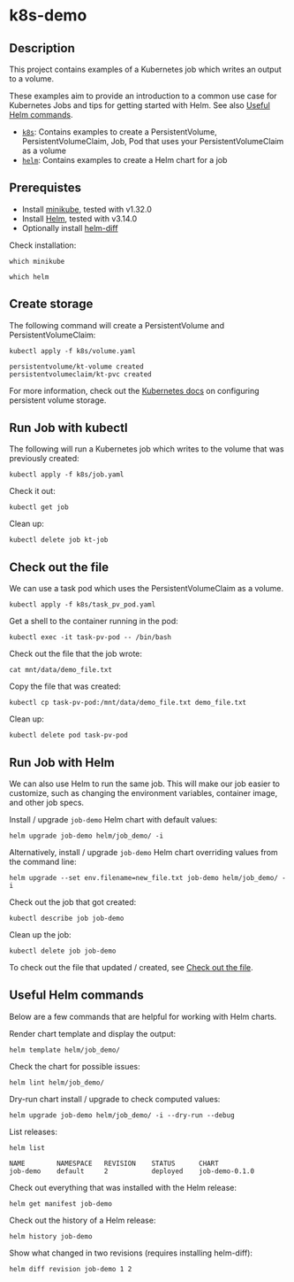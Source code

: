 # k8s-demo

## Description

This project contains examples of a Kubernetes job which writes an output
to a volume.

These examples aim to provide an introduction to a common use case for Kubernetes Jobs
and tips for getting started with Helm. See also [Useful Helm commands](#useful-helm-commands).

- [`k8s`](./k8s): Contains examples to create a PersistentVolume, PersistentVolumeClaim, Job, Pod that uses your PersistentVolumeClaim as a volume
- [`helm`](./helm): Contains examples to create a Helm chart for a job

## Prerequistes

- Install [minikube](https://minikube.sigs.k8s.io/docs/start/), tested with v1.32.0
- Install [Helm](https://helm.sh/docs/intro/install/), tested with v3.14.0
- Optionally install [helm-diff](https://github.com/databus23/helm-diff)

Check installation:
```
which minikube
```

```
which helm
```

## Create storage

The following command will create a PersistentVolume and PersistentVolumeClaim:
```
kubectl apply -f k8s/volume.yaml
```

```
persistentvolume/kt-volume created
persistentvolumeclaim/kt-pvc created
```

For more information, check out the [Kubernetes docs](https://kubernetes.io/docs/tasks/configure-pod-container/configure-persistent-volume-storage/) on configuring persistent volume storage.

## Run Job with kubectl

The following will run a Kubernetes job which writes to the volume that was previously created:
```
kubectl apply -f k8s/job.yaml
```

Check it out:
```
kubectl get job
```

Clean up:
```
kubectl delete job kt-job
```

## Check out the file

We can use a task pod which uses the PersistentVolumeClaim as a volume.
```
kubectl apply -f k8s/task_pv_pod.yaml
```

Get a shell to the container running in the pod:
```
kubectl exec -it task-pv-pod -- /bin/bash
```

Check out the file that the job wrote:
```
cat mnt/data/demo_file.txt
```

Copy the file that was created:
```
kubectl cp task-pv-pod:/mnt/data/demo_file.txt demo_file.txt
```

Clean up:
```
kubectl delete pod task-pv-pod
```

## Run Job with Helm

We can also use Helm to run the same job. This will make our job easier to customize,
such as changing the environment variables, container image, and other job specs.

Install / upgrade `job-demo` Helm chart with default values:
```
helm upgrade job-demo helm/job_demo/ -i
```

Alternatively, install / upgrade `job-demo` Helm chart overriding values from the command line:
```
helm upgrade --set env.filename=new_file.txt job-demo helm/job_demo/ -i
```

Check out the job that got created:
```
kubectl describe job job-demo
```

Clean up the job:
```
kubectl delete job job-demo
```

To check out the file that updated / created, see [Check out the file](#check-out-the-file).


## Useful Helm commands

Below are a few commands that are helpful for working with Helm charts.


Render chart template and display the output:
```
helm template helm/job_demo/ 
```

Check the chart for possible issues:
```
helm lint helm/job_demo/ 
```

Dry-run chart install / upgrade to check computed values:
```
helm upgrade job-demo helm/job_demo/ -i --dry-run --debug 
```

List releases:
```
helm list
```

```
NAME    	NAMESPACE	REVISION	STATUS  	CHART
job-demo	default  	2       	deployed	job-demo-0.1.0	      
```

Check out everything that was installed with the Helm release:
```
helm get manifest job-demo
```

Check out the history of a Helm release:
```
helm history job-demo
```

Show what changed in two revisions (requires installing helm-diff):
```
helm diff revision job-demo 1 2
```
